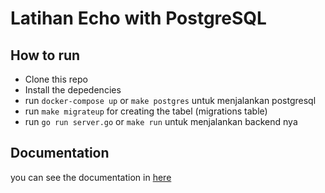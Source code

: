 # Latihan Echo with PostgreSQL

## How to run
- Clone this repo
- Install the depedencies
- run `docker-compose up` or `make postgres` untuk menjalankan postgresql
- run `make migrateup` for creating the tabel (migrations table)
- run `go run server.go` or `make run` untuk menjalankan backend nya


## Documentation
you can see the documentation in [here](https://documenter.getpostman.com/view/9831668/UUxz9nVT)